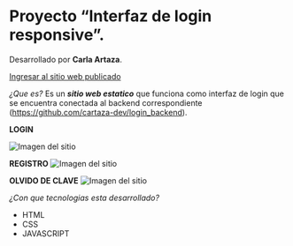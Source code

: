 # Proyecto “Interfaz de login responsive”.

Desarrollado por **Carla Artaza**. 

[Ingresar al sitio web publicado ](https://cartaza-dev.github.io/login_frontend/)

*¿Que es?* Es un ***sitio web estatico*** que funciona como interfaz de login que se encuentra conectada al backend correspondiente (https://github.com/cartaza-dev/login_backend).

**LOGIN**

  ![Imagen del sitio](https://github.com/cartaza-dev/login_frontend/blob/main/recursos/login_responsive.png)

**REGISTRO**
  ![Imagen del sitio](https://github.com/cartaza-dev/login_frontend/blob/main/recursos/registro_responsive.png)

**OLVIDO DE CLAVE**
  ![Imagen del sitio](https://github.com/cartaza-dev/login_frontend/blob/main/recursos/olvido_clave_responsive.png)


*¿Con que tecnologias esta desarrollado?*

- HTML
- CSS
- JAVASCRIPT

